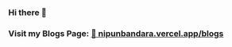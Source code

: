 ### Hi there 👋

### Visit my Blogs Page: <a href="https://nipunbandara.vercel.app/blogs" target="_blank">🔗 nipunbandara.vercel.app/blogs</a>

<!--
**nipunbandara/nipunbandara** is a ✨ _special_ ✨ repository because its `README.md` (this file) appears on your GitHub profile.

Here are some ideas to get you started:

- 🔭 I’m currently working on ...
- 🌱 I’m currently learning ...
- 👯 I’m looking to collaborate on ...
- 🤔 I’m looking for help with ...
- 💬 Ask me about ...
- 📫 How to reach me: ...
- 😄 Pronouns: ...
- ⚡ Fun fact: ...
-->
<!-- <a href="https://app.daily.dev/bandax"><img src="https://github.com/nipunbandara/nipunbandara/blob/main/devcard.svg" width="200" alt="NipunBandara's Dev Card"/></a> -->
<br/>
<!-- [<img src="https://readme-spotify-status-gilt.vercel.app/api/run-spotify-status" alt="Your alt what" width="350" />](https://open.spotify.com/user/21u3dgikw4t56ivopbne5klhy) -->

